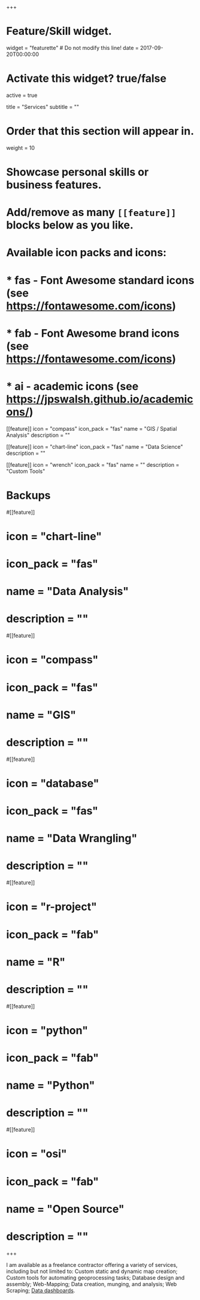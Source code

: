 +++
# Feature/Skill widget.
widget = "featurette"  # Do not modify this line!
date = 2017-09-20T00:00:00

# Activate this widget? true/false
active = true

title = "Services"
subtitle = ""

# Order that this section will appear in.
weight = 10

# Showcase personal skills or business features.
# 
# Add/remove as many `[[feature]]` blocks below as you like.
# 
# Available icon packs and icons:
# * fas - Font Awesome standard icons (see https://fontawesome.com/icons)
# * fab - Font Awesome brand icons (see https://fontawesome.com/icons)
# * ai - academic icons (see https://jpswalsh.github.io/academicons/)

[[feature]]
  icon = "compass"
  icon_pack = "fas"
  name = "GIS / Spatial Analysis"
  description = ""
  
[[feature]]
  icon = "chart-line"
  icon_pack = "fas"
  name = "Data Science"
  description = "" 
  
[[feature]]
  icon = "wrench"
  icon_pack = "fas"
  name = ""
  description = "Custom Tools" 
  
# Backups
#[[feature]]
#  icon = "chart-line"
#  icon_pack = "fas"
#  name = "Data Analysis"
#  description = "" 
  
#[[feature]]
#  icon = "compass"
#  icon_pack = "fas"
#  name = "GIS"
#  description = "" 
  
#[[feature]]
#  icon = "database"
#  icon_pack = "fas"
#  name = "Data Wrangling"
#  description = "" 
  
#[[feature]]
#  icon = "r-project"
#  icon_pack = "fab"
#  name = "R"
#  description = ""
  
#[[feature]]
#  icon = "python"
#  icon_pack = "fab"
#  name = "Python"
#  description = ""
  
#[[feature]]
#  icon = "osi"
#  icon_pack = "fab"
#  name = "Open Source"
#  description = ""
  
+++

I am available as a freelance contractor offering a variety of services, including but not limited to: Custom static and dynamic map creation; Custom tools for automating geoprocessing tasks; Database design and assembly; Web-Mapping; Data creation, munging, and analysis; Web Scraping; [Data dashboards](https://alectrusty.shinyapps.io/pdx_housing_dashboard).
